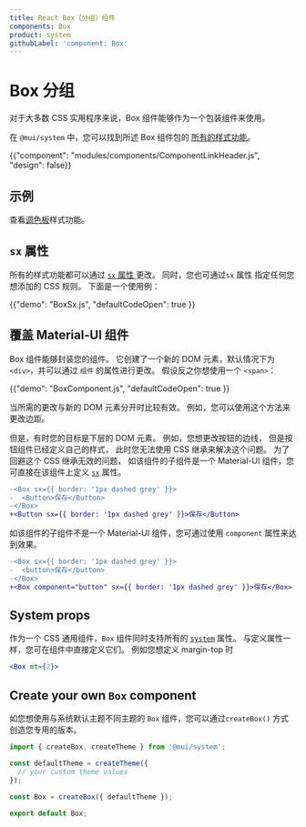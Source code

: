 ```yaml
---
title: React Box（分组）组件
components: Box
product: system
githubLabel: 'component: Box'
---
```


# Box 分组

<p class="description">对于大多数 CSS 实用程序来说，Box 组件能够作为一个包装组件来使用。</p>

在 `@mui/system` 中，您可以找到所述 Box 组件包的 [所有的样式功能](/system/basics/#all-inclusive)。

{{"component": "modules/components/ComponentLinkHeader.js", "design": false}}

## 示例

查看[调色板](/system/palette/)样式功能。

## `sx` 属性

所有的样式功能都可以通过 [`sx` 属性 ](/system/basics/#the-sx-prop)更改。 同时，您也可通过`sx` 属性 指定任何您想添加的 CSS 规则。 下面是一个使用例：

{{"demo": "BoxSx.js", "defaultCodeOpen": true }}

## 覆盖 Material-UI 组件

Box 组件能够封装您的组件。 它创建了一个新的 DOM 元素，默认情况下为 `<div>`，并可以通过 `组件` 的属性进行更改。 假设反之你想使用一个 `<span>`：

{{"demo": "BoxComponent.js", "defaultCodeOpen": true }}

当所需的更改与新的 DOM 元素分开时比较有效。 例如，您可以使用这个方法来更改边距。

但是，有时您的目标是下层的 DOM 元素。 例如，您想更改按钮的边线， 但是按钮组件已经定义自己的样式， 此时您无法使用 CSS 继承来解决这个问题。 为了回避这个 CSS 继承无效的问题， 如该组件的子组件是一个 Material-UI 组件，您可直接在该组件上定义 [`sx`](/system/basics/#the-sx-prop) 属性。

```diff
-<Box sx={{ border: '1px dashed grey' }}>
-  <Button>保存</Button>
-</Box>
+<Button sx={{ border: '1px dashed grey' }}>保存</Button>
```

如该组件的子组件不是一个 Material-UI 组件，您可通过使用 `component` 属性来达到效果。

```diff
-<Box sx={{ border: '1px dashed grey' }}>
-  <button>保存</button>
-</Box>
+<Box component="button" sx={{ border: '1px dashed grey' }}>保存</Box>
```

## System props

作为一个 CSS 通用组件，`Box` 组件同时支持所有的 [`system`](/system/properties/) 属性。 与定义属性一样，您可在组件中直接定义它们。 例如您想定义 margin-top 时

```jsx
<Box mt={2}>
```

## Create your own `Box` component

如您想使用与系统默认主题不同主题的 `Box` 组件，您可以通过`createBox()` 方式创造您专用的版本。

```js
import { createBox, createTheme } from '@mui/system';

const defaultTheme = createTheme({
  // your custom theme values
});

const Box = createBox({ defaultTheme });

export default Box;
```
